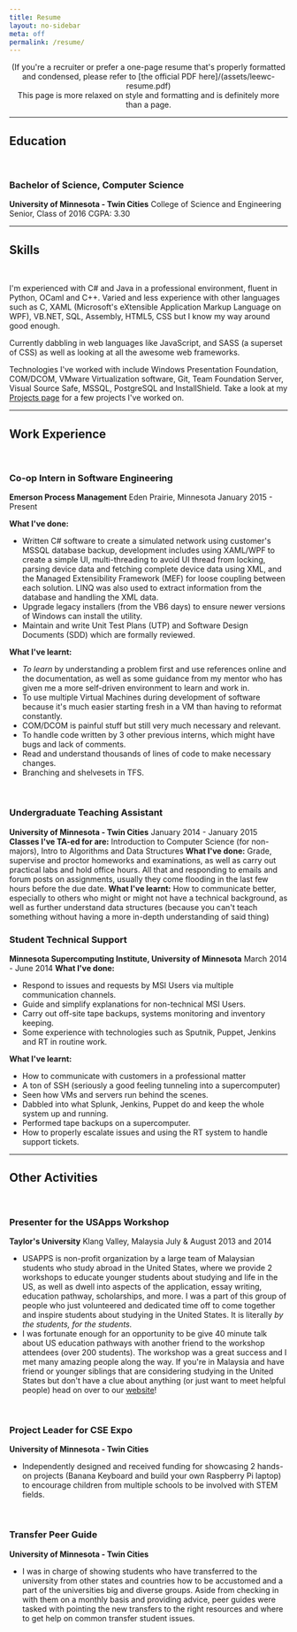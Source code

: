 ```yaml
---
title: Resume
layout: no-sidebar
meta: off
permalink: /resume/
---
```


<div style="text-align: center" markdown="1"> (If you're a recruiter or prefer a one-page resume that's properly formatted and condensed, please refer to [the official PDF here]/(assets/leewc-resume.pdf) 
<br /> This page is more relaxed on style and formatting and is definitely more than a page. 
</div>

------

## Education  
<br />

### Bachelor of Science, Computer Science
**University of Minnesota - Twin Cities**
College of Science and Engineering
Senior, Class of 2016
CGPA: 3.30

------

## Skills  
<br /> 

I'm experienced with C# and Java in a professional environment, fluent in Python, OCaml and C++. Varied and less experience with other languages such as C, XAML (Microsoft's eXtensible Application Markup Language on WPF), VB.NET, SQL, Assembly, HTML5, CSS but I know my way around good enough.

Currently dabbling in web languages like JavaScript, and SASS (a superset of CSS) as well as looking at all the awesome web frameworks.

Technologies I've worked with include Windows Presentation Foundation, COM/DCOM, VMware Virtualization software, Git, Team Foundation Server, Visual Source Safe, MSSQL, PostgreSQL and InstallShield. Take a look at my [Projects page](/projects/) for a few projects I've worked on.

------

## Work Experience    
<br />

### Co-op Intern in Software Engineering
**Emerson Process Management**
Eden Prairie, Minnesota
January 2015 - Present 

**What I've done:**
- Written C# software to create a simulated network using customer's MSSQL database backup, development includes using XAML/WPF to create a simple UI, multi-threading to avoid UI thread from locking, parsing device data and fetching complete device data using XML, and the Managed Extensibility Framework (MEF) for loose coupling between each solution. LINQ was also used to extract information from the database and handling the XML data.
- Upgrade legacy installers (from the VB6 days) to ensure newer versions of Windows can install the utility.
- Maintain and write Unit Test Plans (UTP) and Software Design Documents (SDD) which are formally reviewed.

**What I've learnt:**
- *To learn* by understanding a problem first and use references online and the documentation, as well as some guidance from my mentor who has given me a more self-driven environment to learn and work in.
- To use multiple Virtual Machines during development of software because it's much easier starting fresh in a VM than having to reformat constantly.
- COM/DCOM is painful stuff but still very much necessary and relevant.
- To handle code written by 3 other previous interns, which might have bugs and lack of comments.
- Read and understand thousands of lines of code to make necessary changes. 
- Branching and shelvesets in TFS.
<br />

### Undergraduate Teaching Assistant
**University of Minnesota - Twin Cities**
January 2014 - January 2015
**Classes I've TA-ed for are:** Introduction to Computer Science (for non-majors),  Intro to Algorithms and Data Structures
**What I've done:**	Grade, supervise and proctor homeworks and examinations, as well as carry out practical labs and hold office hours. All that and responding to emails and forum posts on assignments, usually they come flooding in the last few hours before the due date. 
**What I've learnt:** How to communicate better, especially to others who might or might not have a technical background, as well as further understand data structures (because you can't teach something without having a more in-depth understanding of said thing)
<br />

### Student Technical Support 
**Minnesota Supercomputing Institute, University of Minnesota**
March 2014 - June 2014
**What I've done:**
- Respond to issues and requests by MSI Users via multiple communication channels. 
- Guide and simplify explanations for non-technical MSI Users.
- Carry out off-site tape backups, systems monitoring and inventory keeping.
- Some experience with technologies such as Sputnik, Puppet, Jenkins and RT in routine work.

**What I've learnt:**
- How to communicate with customers in a professional matter
- A ton of SSH (seriously a good feeling tunneling into a supercomputer)
- Seen how VMs and servers run behind the scenes.
- Dabbled into what Splunk, Jenkins, Puppet do and keep the whole system up and running.
- Performed tape backups on a supercomputer. 
- How to properly escalate issues and using the RT system to handle support tickets.

-------

## Other Activities
<br />

### Presenter for the USApps Workshop
**Taylor's University**
Klang Valley, Malaysia
July & August 2013 and 2014
- USAPPS is non-profit organization by a large team of Malaysian students who study abroad in the United States, where we provide 2 workshops to educate younger students about studying and life in the US, as well as dwell into aspects of the application, essay writing, education pathway, scholarships, and more. I was a part of this group of people who just volunteered and dedicated time off to come together and inspire students about studying in the United States. It is literally *by the students, for the students.*
- I was fortunate enough for an opportunity to be give 40 minute talk about US education pathways with another friend to the workshop attendees (over 200 students). The workshop was a great success and I met many amazing people along the way. If you're in Malaysia and have friend or younger siblings that are considering studying in the United States but don't have a clue about anything (or just want to meet helpful people) head on over to our [website](http://www.usapps.org/)!
<br />

### Project Leader for CSE Expo
**University of Minnesota - Twin Cities**
- Independently designed and received funding for showcasing 2 hands-on projects (Banana Keyboard and build your own Raspberry Pi laptop) to encourage children from multiple schools to be involved with STEM fields.
<br />

### Transfer Peer Guide
**University of Minnesota - Twin Cities**
- I was in charge of showing students who have transferred to the university from other states and countries how to be accustomed and a part of the universities big and diverse groups. Aside from checking in with them on a monthly basis and providing advice, peer guides were tasked with pointing the new transfers to the right resources and where to get help on common transfer student issues. 